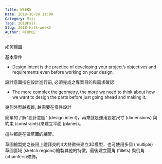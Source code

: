 ```yaml
---
Title: WEEK5
Date: 2018-10-08 11:00
Category: Misc
Tags: 2018Fall
Slug: 2018-Fall-week5
Author: NFUMDE
---
```


如何繪圖

<!-- PELICAN_END_SUMMARY -->

基本零件

* Design Intent is the practice of developing your project’s objectives and requirements even before working on your design.

設計意圖指在設計進行前, 必須完成之專案目的與需求確認

* The more complex the geometry, the more we need to think about how we want to design the parts before just going ahead and making it.

幾何外型越複雜, 越需要在零件設計

簡單的了解"設計意圖" (design intent)，再來就是運用設定尺寸 (dimensions) 與約束 (constraints)來建立平面 (planes)。

這些都是在做草圖的練習。

草圖繪製完之後用上禮拜交的4大特徵來建立3D模型，也可使用多個 (multiple) 草圖區域 (sketch regions)繪製其他的特徵，最後建立圓角 (fillets) 與倒角 (chamfers)修飾。

